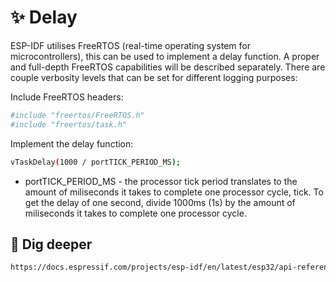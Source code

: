 # ✨ Delay
ESP-IDF utilises FreeRTOS (real-time operating system for microcontrollers), this can be used to implement a delay function. A proper and full-depth FreeRTOS capabilities will be described separately.
There are couple verbosity levels that can be set for different logging purposes:

Include FreeRTOS headers:
```sh
#include "freertos/FreeRTOS.h"
#include "freertos/task.h"
```
Implement the delay function:
```sh
vTaskDelay(1000 / portTICK_PERIOD_MS);
```

* portTICK_PERIOD_MS - the processor tick period translates to the amount of miliseconds it takes to complete one processor cycle, tick. To get the delay of one second, divide 1000ms (1s) by the amount of miliseconds it takes to complete one processor cycle. 

## 📝 Dig deeper
```sh
https://docs.espressif.com/projects/esp-idf/en/latest/esp32/api-reference/system/log.html
```
